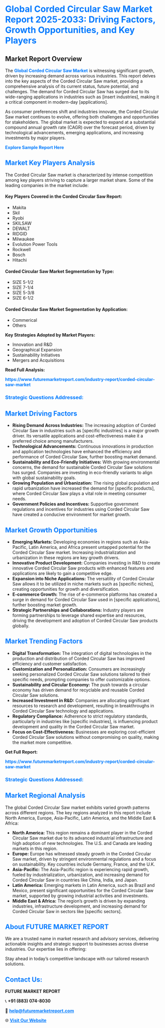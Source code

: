 <h1 style="color: #007BFF;">Global Corded Circular Saw Market Report 2025-2033: Driving Factors, Growth Opportunities, and Key Players</h1>

<section id="overview">
<h2>Market Report Overview</h2>
<p>The <a href="https://www.futuremarketreport.com/industry-report/corded-circular-saw-market" style="color: #007BFF; text-decoration: none;"><strong>Global Corded Circular Saw Market</strong></a> is witnessing significant growth, driven by increasing demand across various industries. This report delves into the key aspects of the Corded Circular Saw market, providing a comprehensive analysis of its current status, future potential, and challenges. The demand for Corded Circular Saw has surged due to its wide-ranging applications in industries such as [insert industries], making it a critical component in modern-day [applications].</p>
<p>As consumer preferences shift and industries innovate, the Corded Circular Saw market continues to evolve, offering both challenges and opportunities for stakeholders. The global market is expected to expand at a substantial compound annual growth rate (CAGR) over the forecast period, driven by technological advancements, emerging applications, and increasing investments by major players.</p>
</section>

<section id="overview">
<p><a href="https://www.futuremarketreport.com/request-sample/reportId=64340" style="color: #007BFF; text-decoration: none;"><strong>Explore Sample Report Here</strong></a></p>
</section>

<section id="key-players">
<h2 style="color: #007BFF;">Market Key Players Analysis</h2>
<p>The Corded Circular Saw market is characterized by intense competition among key players striving to capture a larger market share. Some of the leading companies in the market include:</p>
<h4>Key Players Covered in the Corded Circular Saw Report:</h4>
<ul><li>Makita</li><li>Skil</li><li>Ryobi</li><li>SKILSAW</li><li>DEWALT</li><li>RIDGID</li><li>Milwaukee</li><li>Evolution Power Tools</li><li>Rockwell</li><li>Bosch</li><li>Hitachi</li></ul>
<h4>Corded Circular Saw Market Segmentation by Type:</h4>
<ul><li>SIZE 5-1/2</li><li>SIZE 7-1/4</li><li>SIZE 5-3/8</li><li>SIZE 6-1/2</li></ul>

<h4>Corded Circular Saw Market Segmentation by Application:</h4>
<ul><li>Commerical</li><li>Others</li></ul>
<p><strong>Key Strategies Adopted by Market Players:</strong></p>
<ul>
<li>Innovation and R&D</li>
<li>Geographical Expansion</li>
<li>Sustainability Initiatives</li>
<li>Mergers and Acquisitions</li>
</ul>
</section>

<section>
<p><strong>Read Full Analysis: </strong></p><a href="https://www.futuremarketreport.com/industry-report/corded-circular-saw-market" style="color: #007BFF; text-decoration: none;"><strong>https://www.futuremarketreport.com/industry-report/corded-circular-saw-market</strong></a>
<h3 style="color: #007BFF;">Strategic Questions Addressed:</h3>
</section>

<section id="driving-factors">
<h2 style="color: #007BFF;">Market Driving Factors</h2>
<ul>
<li><strong>Rising Demand Across Industries:</strong> The increasing adoption of Corded Circular Saw in industries such as [specific industries] is a major growth driver. Its versatile applications and cost-effectiveness make it a preferred choice among manufacturers.</li>
<li><strong>Technological Advancements:</strong> Continuous innovations in production and application technologies have enhanced the efficiency and performance of Corded Circular Saw, further boosting market demand.</li>
<li><strong>Sustainability and Eco-Friendly Initiatives:</strong> With growing environmental concerns, the demand for sustainable Corded Circular Saw solutions has surged. Companies are investing in eco-friendly variants to align with global sustainability goals.</li>
<li><strong>Growing Population and Urbanization:</strong> The rising global population and rapid urbanization have increased the demand for [specific products], where Corded Circular Saw plays a vital role in meeting consumer needs.</li>
<li><strong>Government Policies and Incentives:</strong> Supportive government regulations and incentives for industries using Corded Circular Saw have created a conducive environment for market growth.</li>
</ul>
</section>

<section id="growth-opportunities">
<h2 style="color: #007BFF;">Market Growth Opportunities</h2>
<ul>
<li><strong>Emerging Markets:</strong> Developing economies in regions such as Asia-Pacific, Latin America, and Africa present untapped potential for the Corded Circular Saw market. Increasing industrialization and urbanization in these regions are key growth drivers.</li>
<li><strong>Innovative Product Development:</strong> Companies investing in R&D to create innovative Corded Circular Saw products with enhanced features and applications are likely to gain a competitive edge.</li>
<li><strong>Expansion into Niche Applications:</strong> The versatility of Corded Circular Saw allows it to be utilized in niche markets such as [specific niches], creating opportunities for growth and diversification.</li>
<li><strong>E-commerce Growth:</strong> The rise of e-commerce platforms has created a surge in demand for Corded Circular Saw used in [specific applications], further boosting market growth.</li>
<li><strong>Strategic Partnerships and Collaborations:</strong> Industry players are forming partnerships to leverage shared expertise and resources, driving the development and adoption of Corded Circular Saw products globally.</li>
</ul>
</section>

<section id="trending-factors">
<h2 style="color: #007BFF;">Market Trending Factors</h2>
<ul>
<li><strong>Digital Transformation:</strong> The integration of digital technologies in the production and distribution of Corded Circular Saw has improved efficiency and customer satisfaction.</li>
<li><strong>Customization and Personalization:</strong> Consumers are increasingly seeking personalized Corded Circular Saw solutions tailored to their specific needs, prompting companies to offer customizable options.</li>
<li><strong>Sustainability and Circular Economy:</strong> The push towards a circular economy has driven demand for recyclable and reusable Corded Circular Saw solutions.</li>
<li><strong>Increased Investment in R&D:</strong> Companies are allocating significant resources to research and development, resulting in breakthroughs in Corded Circular Saw technology and applications.</li>
<li><strong>Regulatory Compliance:</strong> Adherence to strict regulatory standards, particularly in industries like [specific industries], is influencing product development and quality in the Corded Circular Saw market.</li>
<li><strong>Focus on Cost-Effectiveness:</strong> Businesses are exploring cost-efficient Corded Circular Saw solutions without compromising on quality, making the market more competitive.</li>
</ul>
</section>

<section>
<p><strong>Get Full Report: </strong></p><a href="https://www.futuremarketreport.com/industry-report/corded-circular-saw-market" style="color: #007BFF; text-decoration: none;"><strong>https://www.futuremarketreport.com/industry-report/corded-circular-saw-market</strong></a>
<h3 style="color: #007BFF;">Strategic Questions Addressed:</h3>
</section>


<section id="regional-analysis">
<h2 style="color: #007BFF;">Market Regional Analysis</h2>
<p>The global Corded Circular Saw market exhibits varied growth patterns across different regions. The key regions analyzed in this report include North America, Europe, Asia-Pacific, Latin America, and the Middle East & Africa:</p>
<ul>
<li><strong>North America:</strong> This region remains a dominant player in the Corded Circular Saw market due to its advanced industrial infrastructure and high adoption of new technologies. The U.S. and Canada are leading markets in this region.</li>
<li><strong>Europe:</strong> Europe has witnessed steady growth in the Corded Circular Saw market, driven by stringent environmental regulations and a focus on sustainability. Key countries include Germany, France, and the U.K.</li>
<li><strong>Asia-Pacific:</strong> The Asia-Pacific region is experiencing rapid growth, fueled by industrialization, urbanization, and increasing demand for Corded Circular Saw in countries like China, India, and Japan.</li>
<li><strong>Latin America:</strong> Emerging markets in Latin America, such as Brazil and Mexico, present significant opportunities for the Corded Circular Saw market, supported by growing industrial activities and investments.</li>
<li><strong>Middle East & Africa:</strong> The region’s growth is driven by expanding industries, infrastructure development, and increasing demand for Corded Circular Saw in sectors like [specific sectors].</li>
</ul>
</section>

<footer>
<h2 style="color: #007BFF;">About FUTURE MARKET REPORT</h2>
<p>We are a trusted name in market research and advisory services, delivering actionable insights and strategic support to businesses across diverse industries. Our expertise lies in offering:</p>

<p>Stay ahead in today’s competitive landscape with our tailored research solutions.</p>

<h2 style="color: #007BFF;">Contact Us:</h2>
<p><strong>FUTURE MARKET REPORT</strong></p>
<p>📞 <strong>+91 (883) 074-8030</strong></p>
<p>📧 <strong><a href="mailto:help@futuremarketreport.com" style="color: #007BFF;">help@futuremarketreport.com</a></strong></p>
<p>🌐 <strong><a href="https://www.futuremarketreport.com/" style="color: #007BFF;">Visit Our Website</a></strong></p>
</footer>